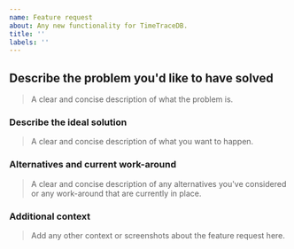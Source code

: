 ```yaml
---
name: Feature request
about: Any new functionality for TimeTraceDB.
title: ''
labels: ''
---
```


<!--
Thank you in advance for helping us to improve TimeTraceDB!

Please read through the template below and answer all relevant questions.
Your additional work here is greatly appreciated and will help us respond as quickly as possible.
-->

## Describe the problem you'd like to have solved

> A clear and concise description of what the problem is.

### Describe the ideal solution

> A clear and concise description of what you want to happen.

### Alternatives and current work-around

> A clear and concise description of any alternatives you've considered or any work-around that are currently in place.

### Additional context

> Add any other context or screenshots about the feature request here.